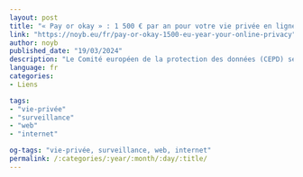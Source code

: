 ```yaml
---
layout: post
title: "« Pay or okay » : 1 500 € par an pour votre vie privée en ligne ?"
link: "https://noyb.eu/fr/pay-or-okay-1500-eu-year-your-online-privacy"
author: noyb
published_date: "19/03/2024"
description: "Le Comité européen de la protection des données (CEPD) se prononcera bientôt sur l'avenir du consentement libre en ligne. Suite à l'introduction par Meta d'un système « Pay or Okay » l'année dernière, l'EDPB émettra un avis contraignant. Si l'approche de Meta est légitimée, des entreprises de tous les secteurs pourraient suivre l'exemple du géant des médias sociaux. Cela pourrait finalement conduire à l'érosion du consentement libre en ligne. Mais quelle est la situation actuelle dans les États membres ? le noyb a recueilli des données sur la mise en œuvre actuelle de l'approche « Pay or Okay » dans certains États membres. Dans certains d'entre eux, la protection de la vie privée est déjà très coûteuse."
language: fr
categories:
- Liens

tags:
- "vie-privée"
- "surveillance"
- "web"
- "internet"

og-tags: "vie-privée, surveillance, web, internet"
permalink: /:categories/:year/:month/:day/:title/
---
```

